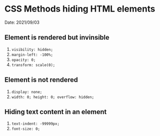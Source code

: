 # CSS Methods hiding HTML elements
Date: 2021/09/03

## Element is rendered but invinsible
1. `visibility: hidden;`
2. `margin-left: -100%;`
3. `opacity: 0;`
4. `transform: scale(0);`

## Element is not rendered
1. `display: none;`
2. `width: 0; height: 0; overflow: hidden;`

## Hiding text content in an element
1. `text-indent: -99999px;`
2. `font-size: 0;`